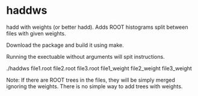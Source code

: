 haddws
======

hadd with weights (or better hadd). Adds ROOT histograms split between files with given weights.

Download the package and build it using make.

Running the exectuable without arguments will spit instructions.

./haddws file1.root file2.root file3.root file1_weight file2_weight file3_weight


Note: If there are ROOT trees in the files, they will be simply merged ignoring the weights. There is no simple way to add trees with weights.

